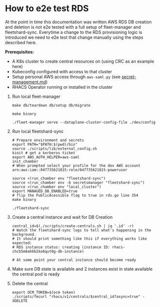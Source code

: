 # How to e2e test RDS

At the point in time this documentation was written AWS RDS DB creation and deletion is not e2e tested with a full setup of fleet-manager and fleetshard-sync. Everytime a change to the RDS provisioning logic is introduced we need to e2e test that change manually using the steps described here.

**Prerequisites:**

- A K8s cluster to create central resources on (using CRC as an example here)
- Kubeconfig configured with access to that cluster
- Setup personal AWS access through `aws-saml.py` (see [secret-management.md](./secret-management.md))
- RHACS Operator running or installed in the cluster

1. Run local fleet-manager

    ```
    make db/teardown db/setup db/migrate

    make binary

    ./fleet-manager serve --dataplane-cluster-config-file ./dev/config
    ```

1. Run local fleetshard-sync

    ```
    # Prepare environment and secrets
    export PATH="$PATH:$(pwd)/bin"
    source ./scripts/lib/external_config.sh
    kinit # get a kerberos ticket
    export AWS_AUTH_HELPER=aws-saml
    init_chamber
    # When prompted select your profile for the dev AWS account arn:aws:iam::047735621815:role/047735621815-poweruser

    source <(run_chamber env "fleetshard-sync")
    source <(run_chamber env -b secretsmanager "fleetshard-sync")
    source <(run_chamber env "local_cluster")
    export MANAGED_DB_ENABLED=true
    # flip the PublicAcessible flag to true in rds.go line 354
    make binary

    ./fleetshard-sync
    ```

1. Create a central instance and wait for DB Creation

    ```
    central_id=$(./scripts/create-centrals.sh | jq '.id' -r)
    # Watch the fleetshard-sync logs to tell what's happening in the background.
    # It should print something like this if everything works like expected:
    # RDS instance status: creating (instance ID: rhacs-chcb5m8ah6b2ko6qut0g-db-instance)

    # At some point your central instance should become ready
    ```

1. Make sure DB state is available and 2 instances exist in state available the central pod is ready
1. Delete the central

    ```
    export OCM_TOKEN=$(ocm token)
    ./scripts/fmcurl "rhacs/v1/centrals/$central_id?async=true" -XDELETE  
    ```
